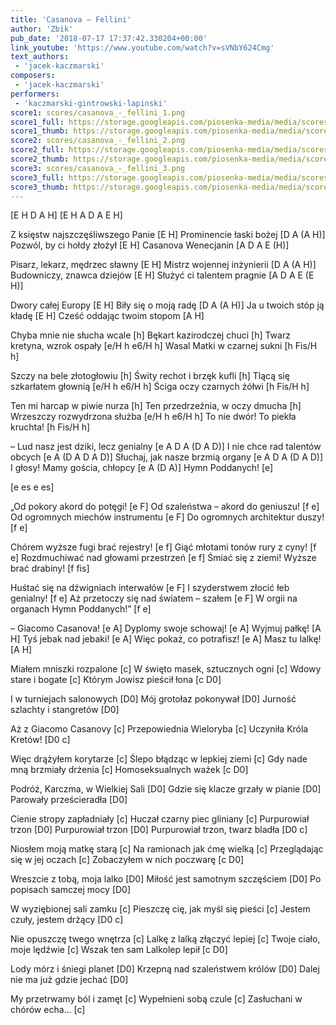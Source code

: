 ```yaml
---
title: 'Casanova – Fellini'
author: 'Zbik'
pub_date: '2018-07-17 17:37:42.330204+00:00'
link_youtube: 'https://www.youtube.com/watch?v=sVNbY624Cmg'
text_authors:
 - 'jacek-kaczmarski'
composers:
 - 'jacek-kaczmarski'
performers:
 - 'kaczmarski-gintrowski-lapinski'
score1: scores/casanova_-_fellini_1.png
score1_full: https://storage.googleapis.com/piosenka-media/media/scores/casanova_-_fellini_1.png
score1_thumb: https://storage.googleapis.com/piosenka-media/media/scores/casanova_-_fellini_1.png.180x0_q85_upscale.png
score2: scores/casanova_-_fellini_2.png
score2_full: https://storage.googleapis.com/piosenka-media/media/scores/casanova_-_fellini_2.png
score2_thumb: https://storage.googleapis.com/piosenka-media/media/scores/casanova_-_fellini_2.png.180x0_q85_upscale.png
score3: scores/casanova_-_fellini_3.png
score3_full: https://storage.googleapis.com/piosenka-media/media/scores/casanova_-_fellini_3.png
score3_thumb: https://storage.googleapis.com/piosenka-media/media/scores/casanova_-_fellini_3.png.180x0_q85_upscale.png
---
```


[E H D A H]
[E H A D A E H]

Z księstw najszczęśliwszego Panie [E H]
Prominencie łaski bożej [D A (A H)]
Pozwól, by ci hołdy złożył [E H]
Casanova Wenecjanin [A D A E (H)]

Pisarz, lekarz, mędrzec sławny [E H]
Mistrz wojennej inżynierii [D A (A H)]
Budowniczy, znawca dziejów [E H]
Służyć ci talentem pragnie [A D A E (E H)]

Dwory całej Europy [E H]
Biły się o moją radę [D A (A H)]
Ja u twoich stóp ją kładę [E H]
Cześć oddając twoim stopom [A H]

Chyba mnie nie słucha wcale [h]
Bękart kazirodczej chuci [h]
Twarz kretyna, wzrok ospały [e/H h e6/H h]
Wasal Matki w czarnej sukni [h Fis/H h]

Szczy na bele złotogłowiu [h]
Świty rechot i brzęk kufli [h]
Tlącą się szkarłatem głownią [e/H h e6/H h]
Ściga oczy czarnych żółwi [h Fis/H h]

Ten mi harcap w piwie nurza [h]
Ten przedrzeźnia, w oczy dmucha [h]
Wrzeszczy rozwydrzona służba [e/H h e6/H h]
To nie dwór! To piekła kruchta! [h Fis/H h]

– Lud nasz jest dziki, lecz genialny [e A D A (D A D)]
I nie chce rad talentów obcych [e A (D A D A D)]
Słuchaj, jak nasze brzmią organy [e A D A (D A D)]
I głosy! Mamy gościa, chłopcy [e A (D A)]
Hymn Poddanych! [e]

[e es e es]

„Od pokory akord do potęgi! [e F]
Od szaleństwa – akord do geniuszu! [f e]
Od ogromnych miechów instrumentu [e F]
Do ogromnych architektur duszy! [f e]

Chórem wyższe fugi brać rejestry! [e f]
Giąć młotami tonów rury z cyny! [f e]
Rozdmuchiwać nad głowami przestrzeń [e f]
Śmiać się z ziemi! Wyższe brać drabiny! [f fis]

Huśtać się na dźwigniach interwałów [e F]
I szyderstwem złocić łeb genialny! [f e]
Aż przetoczy się nad światem – szałem [e F]
W orgii na organach Hymn Poddanych!” [f e]

– Giacomo Casanova! [e A]
Dyplomy swoje schowaj! [e A]
Wyjmuj pałkę! [A H]
Tyś jebak nad jebaki! [e A]
Więc pokaż, co potrafisz! [e A]
Masz tu lalkę! [A H]

Miałem mniszki rozpalone [c]
W święto masek, sztucznych ogni [c]
Wdowy stare i bogate [c]
Którym Jowisz pieścił łona [c D0]

I w turniejach salonowych [D0]
Mój grotołaz pokonywał [D0]
Jurność szlachty i stangretów [D0]

Aż z Giacomo Casanovy [c]
Przepowiednia Wieloryba [c]
Uczyniła Króla Kretów! [D0 c]

Więc drążyłem korytarze [c]
Ślepo błądząc w lepkiej ziemi [c]
Gdy nade mną brzmiały drżenia [c]
Homoseksualnych ważek [c D0]

Podróż, Karczma, w Wielkiej Sali [D0]
Gdzie się klacze grzały w pianie [D0]
Parowały prześcieradła [D0]

Cienie stropy zapładniały [c]
Huczał czarny piec gliniany [c]
Purpurowiał trzon [D0]
Purpurowiał trzon [D0]
Purpurowiał trzon, twarz bladła [D0 c]

Niosłem moją matkę starą [c]
Na ramionach jak ćmę wielką [c]
Przeglądając się w jej oczach [c]
Zobaczyłem w nich poczwarę [c D0]

Wreszcie z tobą, moja lalko [D0]
Miłość jest samotnym szczęściem [D0]
Po popisach samczej mocy [D0]

W wyziębionej sali zamku [c]
Pieszczę cię, jak myśl się pieści [c]
Jestem czuły, jestem drżący [D0 c]

Nie opuszczę twego wnętrza [c]
Lalkę z lalką złączyć lepiej [c]
Twoje ciało, moje lędźwie [c]
Wszak ten sam Lalkolep lepił [c D0]

Lody mórz i śniegi planet [D0]
Krzepną nad szaleństwem królów [D0]
Dalej nie ma już gdzie jechać [D0]

My przetrwamy ból i zamęt [c]
Wypełnieni sobą czule  [c]
Zasłuchani w chórów echa… [c]